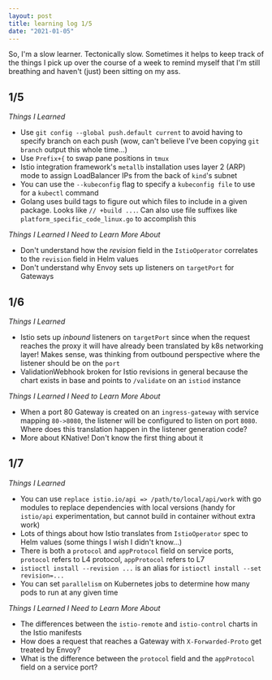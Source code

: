 ```yaml
---
layout: post
title: learning log 1/5
date: "2021-01-05"
---
```


So, I'm a slow learner. Tectonically slow. Sometimes it helps to keep track of the things I pick up over the course of a week to remind myself that I'm still breathing and haven't (just) been sitting on my ass.

## 1/5

*Things I Learned*
* Use `git config --global push.default current` to avoid having to specify branch on each push (wow, can't believe I've been copying `git branch` output this whole time...)
* Use `Prefix+{` to swap pane positions in `tmux` 
* Istio integration framework's `metallb` installation uses layer 2 (ARP) mode to assign LoadBalancer IPs from the back of `kind`'s subnet
* You can use the `--kubeconfig` flag to specify a `kubeconfig file` to use for a `kubectl` command
* Golang uses build tags to figure out which files to include in a given package. Looks like `// +build ...`. Can also use file suffixes like `platform_specific_code_linux.go` to accomplish this

*Things I Learned I Need to Learn More About*
* Don't understand how the *revision* field in the `IstioOperator` correlates to the `revision` field in Helm values
* Don't understand why Envoy sets up listeners on `targetPort` for Gateways

## 1/6

*Things I Learned*
* Istio sets up _inbound_ listeners on `targetPort` since when the request reaches the proxy it will have already been translated by k8s networking layer! Makes sense, was thinking from outbound perspective where the listener should be on the `port`
* ValidationWebhook broken for Istio revisions in general because the chart exists in base and points to `/validate` on an `istiod` instance

*Things I Learned I Need to Learn More About*
* When a port 80 Gateway is created on an `ingress-gateway` with service mapping `80->8080`, the listener will be configured to listen on port `8080`. Where does this translation happen in the listener generation code?
* More about KNative! Don't know the first thing about it 

## 1/7

*Things I Learned*
* You can use `replace istio.io/api => /path/to/local/api/work` with go modules to replace dependencies with local versions (handy for `istio/api` experimentation, but cannot build in container without extra work)
* Lots of things about how Istio translates from `IstioOperator` spec to Helm values (some things I wish I didn't know...)
* There is both a `protocol` and `appProtocol` field on service ports, `protocol` refers to L4 protocol, `appProtocol` refers to L7 
* `istioctl install --revision ...` is an alias for `istioctl install --set revision=...`
* You can set `parallelism` on Kubernetes jobs to determine how many pods to run at any given time

*Things I Learned I Need to Learn More About*
* The differences between the `istio-remote` and `istio-control` charts in the Istio manifests
* How does a request that reaches a Gateway with `X-Forwarded-Proto` get treated by Envoy?
* What is the difference between the `protocol` field and the `appProtocol` field on a service port?
